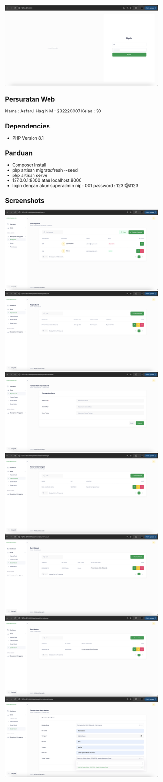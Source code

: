 ![alt text](image.png)

## Persuratan Web
Nama : Asfarul Haq
NIM : 232220007
Kelas : 30

## Dependencies
- PHP Version 8.1

## Panduan
- Composer Install
- php artisan migrate:fresh --seed
- php artisan serve
- 127.0.0.1:8000 atau localhost:8000
- login dengan akun superadmin
nip : 001
password : 123!@#123

## Screenshots
![alt text](image-5.png)
![alt text](image-1.png)
![alt text](image-2.png)
![alt text](image-3.png)
![alt text](image-4.png)
![alt text](image-6.png)
![alt text](image-7.png)
